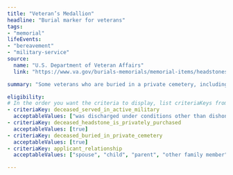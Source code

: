 ```yaml
---
title: "Veteran’s Medallion"
headline: "Burial marker for veterans"
tags: 
- "memorial"
lifeEvents: 
- "bereavement"
- "military-service"
source:
  name: "U.S. Department of Veteran Affairs"
  link: "https://www.va.gov/burials-memorials/memorial-items/headstones-markers-medallions/"

summary: "Some veterans who are buried in a private cemetery, including veterans of the National Guard, may be eligible for a headstone medallion or grave marker and Presidential Memorial Certificate."

eligibility:
# In the order you want the criteria to display, list criteriaKeys from the csv here, each followed by a comma-separated list of which values indicate eligibility for that criteria. Wrap individual values in quotes if they have inner commas.
- criteriaKey: deceased_served_in_active_military
  acceptableValues: ["was discharged under conditions other than dishonorable", "died while on active duty"]
- criteriaKey: deceased_headstone_is_privately_purchased
  acceptableValues: [true]
- criteriaKey: deceased_buried_in_private_cemetery
  acceptableValues: [true]
- criteriaKey: applicant_relationship
  acceptableValues: ["spouse", "child", "parent", "other family member", "personal or official representative"]

---
```

